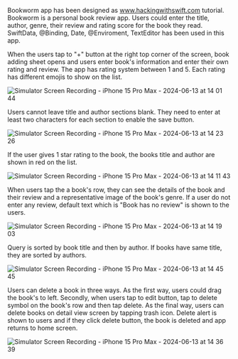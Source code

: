 Bookworm app has been designed as www.hackingwithswift.com tutorial. Bookworm is a personal book review app. Users could enter the title, author,
genre, their review and rating score for the book they read. SwiftData, @Binding, Date, @Enviroment, TextEditor has been used in this app.

When the users tap to "+" button at the right top corner of the screen, book adding sheet opens and users enter book's information and enter their own rating and review. The app has rating system between 1 and 5. Each rating has different emojis to show on the list.

![Simulator Screen Recording - iPhone 15 Pro Max - 2024-06-13 at 14 01 44](https://github.com/masnmz/Bookworm/assets/101047936/3a3a6eb6-1264-4835-83ef-754d5d7576dd)

Users cannot leave title and author sections blank. They need to enter at least two characters for each section to enable the save button.

![Simulator Screen Recording - iPhone 15 Pro Max - 2024-06-13 at 14 23 26](https://github.com/masnmz/Bookworm/assets/101047936/19654dd5-212a-4690-92f3-875826f44a7c)

If the user gives 1 star rating to the book, the books title and author are shown in red on the list.

![Simulator Screen Recording - iPhone 15 Pro Max - 2024-06-13 at 14 11 43](https://github.com/masnmz/Bookworm/assets/101047936/8cbca7d2-a800-43d6-918d-5d269a52353a)

When users tap the a book's row, they can see the details of the book and their review and a representative image of the book's genre.
If a user do not enter any review, default text which is "Book has no review" is shown to the users.

![Simulator Screen Recording - iPhone 15 Pro Max - 2024-06-13 at 14 19 03](https://github.com/masnmz/Bookworm/assets/101047936/a915c1c9-fc04-4357-a92e-082c87d25b7b)

Query is sorted by book title and then by author. If books have same title, they are sorted by authors. 

![Simulator Screen Recording - iPhone 15 Pro Max - 2024-06-13 at 14 45 45](https://github.com/masnmz/Bookworm/assets/101047936/0647ad98-48ce-4ba5-8d4e-17743f2b3563)


Users can delete a book in three ways. As the first way, users could drag the book's to left. Secondly, when users tap to edit button, tap to
delete symbol on the book's row and then tap delete. As the final way, users can delete books on detail view screen by tapping trash icon. 
Delete alert is shown to users and if they click delete button, the book is deleted and app returns to home screen.

![Simulator Screen Recording - iPhone 15 Pro Max - 2024-06-13 at 14 36 39](https://github.com/masnmz/Bookworm/assets/101047936/ff2d47da-2103-41e2-8b82-86e0fa35e9f1)

